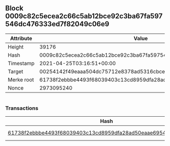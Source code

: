 ## Block 0009c82c5ecea2c66c5ab12bce92c3ba67fa597546dc476333ed7f82049c06e9

Attribute | Value
--- | ---
Height | 39176
Hash | 0009c82c5ecea2c66c5ab12bce92c3ba67fa597546dc476333ed7f82049c06e9
Timestamp | 2021-04-25T03:16:51+00:00
Target | 00254142f49eaaa504dc75712e8378ad5316cbcead634704b3734b6271167cc4
Merke root | 61738f2ebbbe4493f68039403c13cd8959dfa28ad50eaae695496adf30a2ba9e
Nonce | 2973095240

```

```

### Transactions

Hash | Amount
--- | ---
[61738f2ebbbe4493f68039403c13cd8959dfa28ad50eaae695496adf30a2ba9e](61738f2ebbbe4493f68039403c13cd8959dfa28ad50eaae695496adf30a2ba9e.md) | 10.00000000 SKEPTI 
